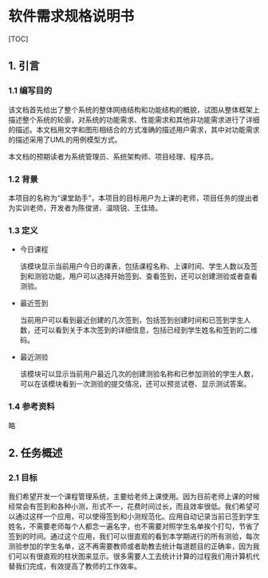 #  软件需求规格说明书

[TOC]

## 1. 引言

### 1.1 编写目的

该文档首先给出了整个系统的整体网络结构和功能结构的概貌，试图从整体框架上描述整个系统的轮廓，对系统的功能需求、性能需求和其他非功能需求进行了详细的描述。本文档用文字和图形相结合的方式准确的描述用户需求，其中对功能需求的描述采用了UML的用例模型方式。

本文档的预期读者为系统管理员、系统架构师、项目经理、程序员。

### 1.2 背景

本项目的名称为“课堂助手”，本项目的目标用户为上课的老师，项目任务的提出者为实训老师，开发者为陈俊贤、温晓锐、王佳琦。

### 1.3 定义

- 今日课程

  该模块显示当前用户今日的课表，包括课程名称、上课时间、学生人数以及签到和测验功能，用户可以选择开始签到、查看签到，还可以创建测验或者查看测验。

- 最近签到

  当前用户可以看到最近创建的几次签到，包括签到创建时间和已签到学生人数，还可以看到关于本次签到的详细信息，包括已经到学生姓名和签到的二维码。

- 最近测验

  该模块可以显示当前用户最近几次的创建测验名称和已参加测验的学生人数，可以在该模块看到一次测验的提交情况，还可以预览试卷、显示测试答案。

### 1.4 参考资料

略

## 2. 任务概述

### 2.1 目标

我们希望开发一个课程管理系统，主要给老师上课使用。因为目前老师上课的时候经常会有签到和各种小测，形式不一，花费时间过长，而且效率很低。我们希望可以通过这样一个应用，可以使得签到和小测规范化。应用自动记录当前已签到学生姓名，不需要老师每个人都念一遍名字，也不需要对照学生名单挨个打勾，节省了签到的时间。通过这个应用，我们可以很直观的看到本学期进行的所有测验，每次测验参加的学生名单，这不再需要教师或者助教去统计每道题目的正确率，因为我们可以有很直观的柱状图来显示。很多需要人工去统计计算的过程我们用计算机代替我们完成，有效提高了教师的工作效率。

